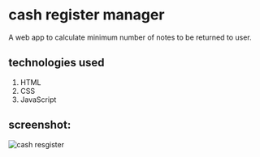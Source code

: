 # cash register manager

A web app to calculate minimum number of notes to be returned to user.

## technologies used

1. HTML
2. CSS
3. JavaScript

## screenshot:

![cash resgister](https://raw.githubusercontent.com/malaykhakhar/Screnshot-for-neog/main/cash.png?token=APORBJ63B2BOUTFHN73YTGTBFJHA2)
